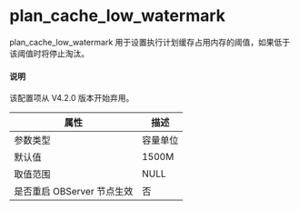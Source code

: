 # plan_cache_low_watermark 


plan_cache_low_watermark 用于设置执行计划缓存占用内存的阈值，如果低于该阈值时将停止淘汰。

  <main id="notice" type='explain'>
    <h4>说明</h4>
    <p>该配置项从 V4.2.0 版本开始弃用。</p>
  </main>


|      **属性**      | **描述** |
|------------------|--------|
| 参数类型             | 容量单位   |
| 默认值              | 1500M  |
| 取值范围             | NULL   |
| 是否重启 OBServer 节点生效 | 否      |



